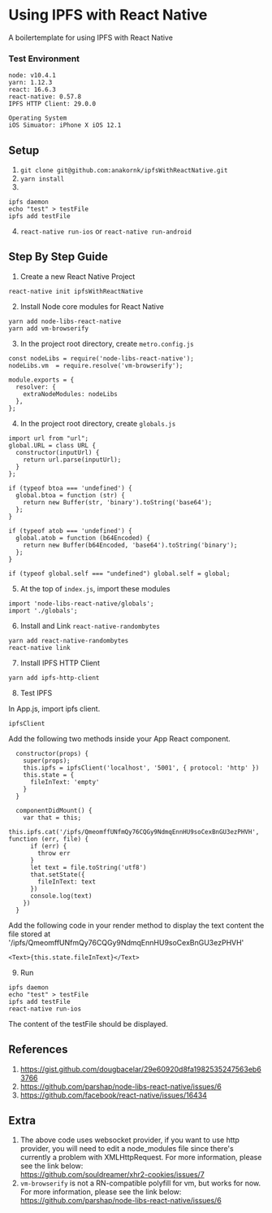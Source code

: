 # Using IPFS with React Native
A boilertemplate for using IPFS with React Native

### Test Environment
```
node: v10.4.1
yarn: 1.12.3
react: 16.6.3
react-native: 0.57.8
IPFS HTTP Client: 29.0.0

Operating System
iOS Simuator: iPhone X iOS 12.1
```


## Setup
1. `git clone git@github.com:anakornk/ipfsWithReactNative.git`
2. `yarn install`
3. 
```
ipfs daemon
echo "test" > testFile
ipfs add testFile
```
4. `react-native run-ios` or `react-native run-android`

## Step By Step Guide
1. Create a new React Native Project
```
react-native init ipfsWithReactNative
```
2. Install Node core modules for React Native
```
yarn add node-libs-react-native
yarn add vm-browserify
```
3. In the project root directory, create `metro.config.js`
```
const nodeLibs = require('node-libs-react-native');
nodeLibs.vm  = require.resolve('vm-browserify');

module.exports = {
  resolver: {
    extraNodeModules: nodeLibs
  },
};
```
4. In the project root directory, create `globals.js`  
```
import url from "url";
global.URL = class URL {
  constructor(inputUrl) {
    return url.parse(inputUrl);
  }
};

if (typeof btoa === 'undefined') {
  global.btoa = function (str) {
    return new Buffer(str, 'binary').toString('base64');
  };
}

if (typeof atob === 'undefined') {
  global.atob = function (b64Encoded) {
    return new Buffer(b64Encoded, 'base64').toString('binary');
  };
}

if (typeof global.self === "undefined") global.self = global;
```
5. At the top of `index.js`, import these modules
```
import 'node-libs-react-native/globals';
import './globals';
```
6. Install and Link `react-native-randombytes`
```
yarn add react-native-randombytes
react-native link
```
7. Install IPFS HTTP Client
```
yarn add ipfs-http-client
```
8. Test IPFS

In App.js, import ipfs client.  
```
ipfsClient
```
Add the following two methods inside your App React component. 
```
  constructor(props) {
    super(props);
    this.ipfs = ipfsClient('localhost', '5001', { protocol: 'http' }) 
    this.state = {
      fileInText: 'empty'
    }
  }
  
  componentDidMount() {
    var that = this;
    this.ipfs.cat('/ipfs/QmeomffUNfmQy76CQGy9NdmqEnnHU9soCexBnGU3ezPHVH', function (err, file) {
      if (err) {
        throw err
      }
      let text = file.toString('utf8')
      that.setState({
        fileInText: text
      })
      console.log(text)
    })
  }
```
Add the following code in your render method to display the text content the file stored at '/ipfs/QmeomffUNfmQy76CQGy9NdmqEnnHU9soCexBnGU3ezPHVH'
```
<Text>{this.state.fileInText}</Text>
```

9. Run
```
ipfs daemon
echo "test" > testFile
ipfs add testFile
react-native run-ios
```
The content of the testFile should be displayed.

## References
1. https://gist.github.com/dougbacelar/29e60920d8fa1982535247563eb63766
2. https://github.com/parshap/node-libs-react-native/issues/6
3. https://github.com/facebook/react-native/issues/16434

## Extra
1. The above code uses websocket provider, if you want to use http provider, you will need to edit a node_modules file since there's currently a problem with XMLHttpRequest. For more information, please see the link below:  
https://github.com/souldreamer/xhr2-cookies/issues/7
2. `vm-browserify` is not a RN-compatible polyfill for vm, but works for now. For more information, please see the link below:
https://github.com/parshap/node-libs-react-native/issues/6
